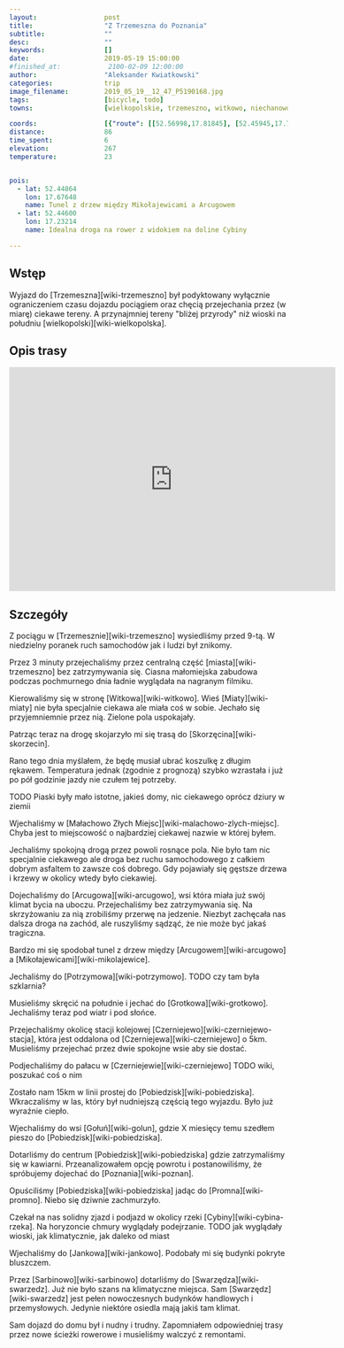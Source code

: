```yaml
---
layout:                 post
title:                  "Z Trzemeszna do Poznania"
subtitle:               ""
desc:                   ""
keywords:               []
date:                   2019-05-19 15:00:00
#finished_at:            2100-02-09 12:00:00
author:                 "Aleksander Kwiatkowski"
categories:             trip
image_filename:         2019_05_19__12_47_P5190168.jpg
tags:                   [bicycle, todo]
towns:                  [wielkopolskie, trzemeszno, witkowo, niechanowo, czerniejewo, lubowo, pobiedziska, swarzedz, poznan]

coords:                 [{"route": [[52.56998,17.81845], [52.45945,17.76249], [52.44230,17.62173], [52.43371,17.62859], [52.41676,17.55255], [52.43183,17.48646], [52.45495,17.38363], [52.47702,17.28802], [52.44376,17.24287], [52.44334,17.16992], [52.42293,17.15515], [52.40670,17.10177], [52.38722,17.02864], [52.39592,16.98280], [52.37643,16.95568]], "type": "bicycle"}]
distance:               86
time_spent:             6
elevation:              267
temperature:            23


pois:
  - lat: 52.44864
    lon: 17.67648
    name: Tunel z drzew między Mikołajewicami a Arcugowem
  - lat: 52.44600
    lon: 17.23214  
    name: Idealna droga na rower z widokiem na doline Cybiny

---
```



## Wstęp

Wyjazd do [Trzemeszna][wiki-trzemeszno] był podyktowany wyłącznie ograniczeniem
czasu dojazdu pociągiem oraz chęcią przejechania przez (w miarę) ciekawe tereny.
A przynajmniej tereny "bliżej przyrody" niż wioski na południu
[wielkopolski][wiki-wielkopolska].

## Opis trasy

<iframe height='405' width='590' frameborder='0' allowtransparency='true' scrolling='no' src='https://www.strava.com/activities/2379962170/embed/999bf81a0064b7e83c6f63ec184c5fa8d852c21b'></iframe>

## Szczegóły

Z pociągu w [Trzemesznie][wiki-trzemeszno] wysiedliśmy przed 9-tą. W niedzielny
poranek ruch samochodów jak i ludzi był znikomy.

Przez 3 minuty przejechaliśmy przez centralną część [miasta][wiki-trzemeszno]
bez zatrzymywania się. Ciasna małomiejska zabudowa podczas pochmurnego dnia
ładnie wyglądała na nagranym filmiku.

Kierowaliśmy się w stronę [Witkowa][wiki-witkowo]. Wieś [Miaty][wiki-miaty]
nie była specjalnie ciekawa ale miała coś w sobie. Jechało się przyjemniemnie
przez nią. Zielone pola uspokajały.

Patrząc teraz na drogę skojarzyło mi się trasą do [Skorzęcina][wiki-skorzecin].

Rano tego dnia myślałem, że będę musiał ubrać koszulkę z długim rękawem.
Temperatura jednak (zgodnie z prognozą) szybko wzrastała i już po pół godzinie
jazdy nie czułem tej potrzeby.

TODO Piaski były mało istotne, jakieś domy, nic ciekawego oprócz dziury w ziemii

Wjechaliśmy w [Małachowo Złych Miejsc][wiki-malachowo-zlych-miejsc].
Chyba jest to miejscowość o najbardziej ciekawej nazwie w której byłem.

Jechaliśmy spokojną drogą przez powoli rosnące pola. Nie było tam nic specjalnie ciekawego
ale droga bez ruchu samochodowego z całkiem dobrym asfaltem to zawsze coś
dobrego. Gdy pojawiały się gęstsze drzewa i krzewy w okolicy wtedy
było ciekawiej.

Dojechaliśmy do [Arcugowa][wiki-arcugowo], wsi która miała już swój klimat
bycia na uboczu. Przejechaliśmy bez zatrzymywania się.
Na skrzyżowaniu za nią zrobiliśmy przerwę na jedzenie. Niezbyt zachęcała
nas dalsza droga na zachód, ale ruszyliśmy sądząć, że nie może być
jakaś tragiczna.

Bardzo mi się spodobał tunel z drzew między [Arcugowem][wiki-arcugowo]
a [Mikołajewicami][wiki-mikolajewice].

Jechaliśmy do [Potrzymowa][wiki-potrzymowo]. TODO czy tam była szklarnia?

Musieliśmy skręcić na południe i jechać do [Grotkowa][wiki-grotkowo].
Jechaliśmy teraz pod wiatr i pod słońce.

Przejechaliśmy okolicę stacji kolejowej [Czerniejewo][wiki-czerniejewo-stacja],
która jest oddalona od [Czerniejewa][wiki-czerniejewo] o 5km.
Musieliśmy przejechać przez dwie spokojne wsie aby sie dostać.

Podjechaliśmy do pałacu w [Czerniejewie][wiki-czerniejewo] TODO wiki, poszukać coś o nim

Zostało nam 15km w linii prostej do [Pobiedzisk][wiki-pobiedziska].
Wkraczaliśmy w las, który był nudniejszą częścią tego wyjazdu. Było już wyraźnie
ciepło.

Wjechaliśmy do wsi [Gołuń][wiki-golun], gdzie X miesięcy temu szedłem
pieszo do [Pobiedzisk][wiki-pobiedziska].

Dotarliśmy do centrum [Pobiedzisk][wiki-pobiedziska] gdzie zatrzymaliśmy się
w kawiarni. Przeanalizowałem opcję powrotu i postanowiliśmy, że spróbujemy
dojechać do [Poznania][wiki-poznan].

Opuściliśmy [Pobiedziska][wiki-pobiedziska] jadąc do [Promna][wiki-promno].
Niebo się dziwnie zachmurzyło.

Czekał na nas solidny zjazd i podjazd w okolicy rzeki [Cybiny][wiki-cybina-rzeka].
Na horyzoncie chmury wyglądały podejrzanie.
TODO jak wyglądały wioski, jak klimatycznie, jak daleko od miast

Wjechaliśmy do [Jankowa][wiki-jankowo]. Podobały mi się budynki pokryte
bluszczem.

Przez [Sarbinowo][wiki-sarbinowo] dotarliśmy do [Swarzędza][wiki-swarzedz].
Już nie było szans na klimatyczne miejsca.
Sam [Swarzędz][wiki-swarzedz] jest pełen nowoczesnych budynków
handlowych i przemysłowych. Jedynie niektóre osiedla mają jakiś tam
klimat.

Sam dojazd do domu był i nudny i trudny. Zapomniałem odpowiedniej trasy
przez nowe ścieżki rowerowe i musieliśmy walczyć z remontami.
